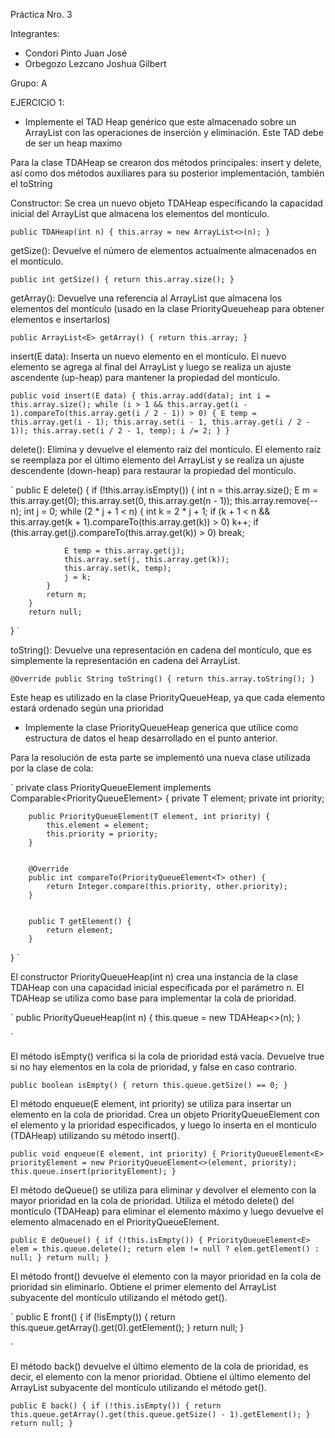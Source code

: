 Práctica Nro. 3

Integrantes:
- Condori Pinto Juan José
- Orbegozo Lezcano Joshua Gilbert

Grupo: A

EJERCICIO 1:

- Implemente el TAD Heap genérico que este almacenado sobre un ArrayList con las operaciones de inserción y eliminación. Este TAD debe de ser un heap maximo

Para la clase TDAHeap se crearon dos métodos principales: insert y delete, así como dos métodos auxiliares para su posterior implementación, también el toString

Constructor: Se crea un nuevo objeto TDAHeap especificando la capacidad inicial del ArrayList que almacena los elementos del montículo.

`
public TDAHeap(int n) {
        this.array = new ArrayList<>(n);
}
`

getSize(): Devuelve el número de elementos actualmente almacenados en el montículo.

`
public int getSize() {
        return this.array.size();
}
`

getArray(): Devuelve una referencia al ArrayList que almacena los elementos del montículo (usado en la clase PriorityQueueheap para obtener elementos e insertarlos)

`
public ArrayList<E> getArray() {
        return this.array;
}
`

insert(E data): Inserta un nuevo elemento en el montículo. El nuevo elemento se agrega al final del ArrayList y luego se realiza un ajuste ascendente (up-heap) para mantener la propiedad del montículo.

`
public void insert(E data) {
    this.array.add(data);
    int i = this.array.size();
    while (i > 1 && this.array.get(i - 1).compareTo(this.array.get(i / 2 - 1)) > 0) {
        E temp = this.array.get(i - 1);
        this.array.set(i - 1, this.array.get(i / 2 - 1));
        this.array.set(i / 2 - 1, temp);
        i /= 2;
    }
}
`

delete(): Elimina y devuelve el elemento raíz del montículo. El elemento raíz se reemplaza por el último elemento del ArrayList y se realiza un ajuste descendente (down-heap) para restaurar la propiedad del montículo.

`
public E delete() {
        if (!this.array.isEmpty()) {
            int n = this.array.size();
            E m = this.array.get(0);
            this.array.set(0, this.array.get(n - 1));
            this.array.remove(--n);
            int j = 0;
            while (2 * j + 1 < n) {
                int k = 2 * j + 1;
                if (k + 1 < n && this.array.get(k + 1).compareTo(this.array.get(k)) > 0)
                    k++;
                if (this.array.get(j).compareTo(this.array.get(k)) > 0)
                    break;

                E temp = this.array.get(j);
                this.array.set(j, this.array.get(k));
                this.array.set(k, temp);
                j = k;
            }
            return m;
        }
        return null;
}
`

toString(): Devuelve una representación en cadena del montículo, que es simplemente la representación en cadena del ArrayList.

`
@Override
public String toString() {
    return this.array.toString();
}
`

Este heap es utilizado en la clase PriorityQueueHeap, ya que cada elemento estará ordenado según una prioridad

- Implemente la clase PriorityQueueHeap generica que utilice como estructura de datos el heap desarrollado en el punto anterior.

Para la resolución de esta parte se implementó una nueva clase utilizada por la clase de cola:

`
private class PriorityQueueElement<T> implements Comparable<PriorityQueueElement<T>> {
        private T element;
        private int priority;


        public PriorityQueueElement(T element, int priority) {
            this.element = element;
            this.priority = priority;
        }


        @Override
        public int compareTo(PriorityQueueElement<T> other) {
            return Integer.compare(this.priority, other.priority);
        }


        public T getElement() {
            return element;
        }
}
`

El constructor PriorityQueueHeap(int n) crea una instancia de la clase TDAHeap con una capacidad inicial especificada por el parámetro n. El TDAHeap se utiliza como base para implementar la cola de prioridad.

`
    public PriorityQueueHeap(int n) {
        this.queue = new TDAHeap<>(n);
    }

`

El método isEmpty() verifica si la cola de prioridad está vacía. Devuelve true si no hay elementos en la cola de prioridad, y false en caso contrario.

`
     public boolean isEmpty() {
        return this.queue.getSize() == 0;
    }
`

El método enqueue(E element, int priority) se utiliza para insertar un elemento en la cola de prioridad. Crea un objeto PriorityQueueElement con el elemento y la prioridad especificados, y luego lo inserta en el montículo (TDAHeap) utilizando su método insert().

`
    public void enqueue(E element, int priority) {
        PriorityQueueElement<E> priorityElement = new PriorityQueueElement<>(element, priority);
        this.queue.insert(priorityElement);
    }
`

El método deQueue() se utiliza para eliminar y devolver el elemento con la mayor prioridad en la cola de prioridad. Utiliza el método delete() del montículo (TDAHeap) para eliminar el elemento máximo y luego devuelve el elemento almacenado en el PriorityQueueElement.

`
    public E deQueue() {
        if (!this.isEmpty()) {
            PriorityQueueElement<E> elem = this.queue.delete();
            return elem != null ? elem.getElement() : null;
        }
        return null;
    }
`

El método front() devuelve el elemento con la mayor prioridad en la cola de prioridad sin eliminarlo. Obtiene el primer elemento del ArrayList subyacente del montículo utilizando el método get().

`
    public E front() {
        if (!isEmpty()) {
            return this.queue.getArray().get(0).getElement();
        }
        return null;
    }

`

El método back() devuelve el último elemento de la cola de prioridad, es decir, el elemento con la menor prioridad. Obtiene el último elemento del ArrayList subyacente del montículo utilizando el método get().

`
    public E back() {
        if (!this.isEmpty()) {
            return this.queue.getArray().get(this.queue.getSize() - 1).getElement();
        }
        return null;
    }
`


